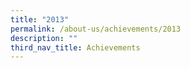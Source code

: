 ```yaml
---
title: "2013"
permalink: /about-us/achievements/2013
description: ""
third_nav_title: Achievements
---
```


